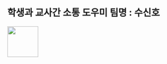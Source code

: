## 학생과 교사간 소통 도우미  팀명 : 수신호
<img src ="https://user-images.githubusercontent.com/121835105/230527693-ebc18f63-2fdf-40e4-94a8-2ac89164715b.png" width="70" height="70"></img>

 


